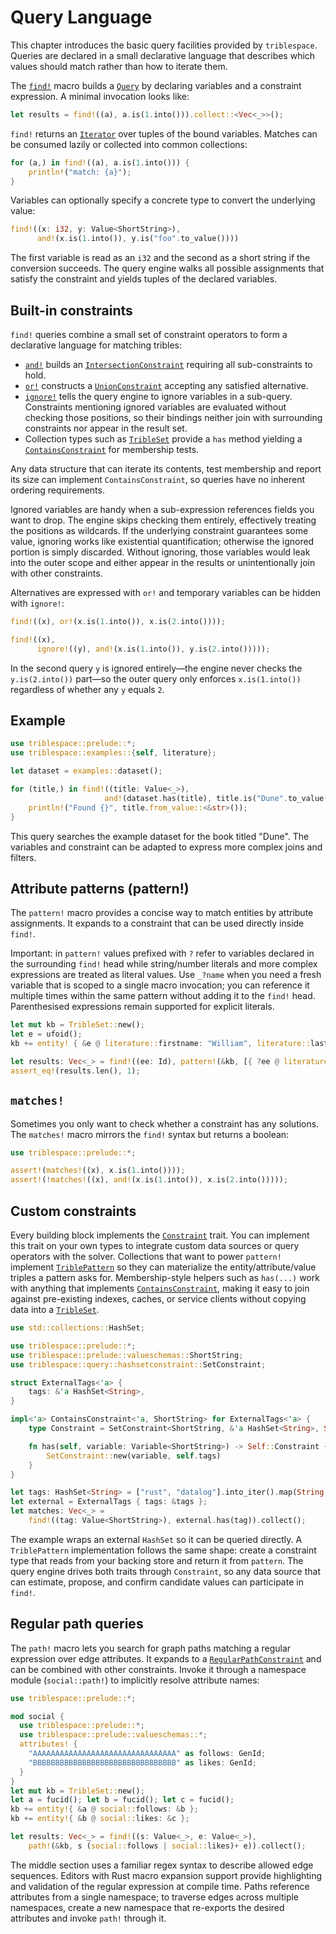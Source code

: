 # Query Language

This chapter introduces the basic query facilities provided by `triblespace`.
Queries are declared in a small declarative language that describes which
values should match rather than how to iterate them.

The [`find!`](crate::prelude::find) macro builds a
[`Query`](crate::query::Query) by declaring variables and a constraint
expression. A minimal invocation looks like:

```rust
let results = find!((a), a.is(1.into())).collect::<Vec<_>>();
```

`find!` returns an [`Iterator`](core::iter::Iterator) over tuples of the bound
variables. Matches can be consumed lazily or collected into common
collections:

```rust
for (a,) in find!((a), a.is(1.into())) {
    println!("match: {a}");
}
```

Variables can optionally specify a concrete type to convert the underlying
value:

```rust
find!((x: i32, y: Value<ShortString>),
      and!(x.is(1.into()), y.is("foo".to_value())))
```

The first variable is read as an `i32` and the second as a short string if the
conversion succeeds. The query engine walks all possible assignments that
satisfy the constraint and yields tuples of the declared variables.

## Built-in constraints

`find!` queries combine a small set of constraint operators to form a declarative
language for matching tribles:

- [`and!`](crate::prelude::and) builds an
  [`IntersectionConstraint`](crate::query::intersectionconstraint::IntersectionConstraint)
  requiring all sub-constraints to hold.
- [`or!`](crate::prelude::or) constructs a
  [`UnionConstraint`](crate::query::unionconstraint::UnionConstraint)
  accepting any satisfied alternative.
- [`ignore!`](crate::ignore) tells the query engine to ignore variables in
  a sub-query. Constraints mentioning ignored variables are evaluated without
  checking those positions, so their bindings neither join with surrounding
  constraints nor appear in the result set.
- Collection types such as [`TribleSet`](crate::tribleset::TribleSet) provide a
  `has` method yielding a
  [`ContainsConstraint`](crate::query::hashsetconstraint::ContainsConstraint) for
  membership tests.

Any data structure that can iterate its contents, test membership and report its
size can implement `ContainsConstraint`, so queries have no inherent ordering
requirements.

Ignored variables are handy when a sub-expression references fields you want to
drop. The engine skips checking them entirely, effectively treating the
positions as wildcards. If the underlying constraint guarantees some value,
ignoring works like existential quantification; otherwise the ignored portion is
simply discarded. Without ignoring, those variables would leak into the outer
scope and either appear in the results or unintentionally join with other
constraints.

Alternatives are expressed with `or!` and temporary variables can be hidden
with `ignore!`:

```rust
find!((x), or!(x.is(1.into()), x.is(2.into())));

find!((x),
      ignore!((y), and!(x.is(1.into()), y.is(2.into()))));
```

In the second query `y` is ignored entirely—the engine never checks the
`y.is(2.into())` part—so the outer query only enforces `x.is(1.into())`
regardless of whether any `y` equals `2`.

## Example

```rust
use triblespace::prelude::*;
use triblespace::examples::{self, literature};

let dataset = examples::dataset();

for (title,) in find!((title: Value<_>),
                     and!(dataset.has(title), title.is("Dune".to_value()))) {
    println!("Found {}", title.from_value::<&str>());
}
```

This query searches the example dataset for the book titled "Dune".  The
variables and constraint can be adapted to express more complex joins and
filters.

## Attribute patterns (pattern!)

The `pattern!` macro provides a concise way to match entities by attribute
assignments. It expands to a constraint that can be used directly inside
`find!`.

Important: in `pattern!` values prefixed with `?` refer to variables declared
in the surrounding `find!` head while string/number literals and more complex
expressions are treated as literal values. Use `_?name` when you need a fresh
variable that is scoped to a single macro invocation; you can reference it
multiple times within the same pattern without adding it to the `find!` head.
Parenthesised expressions remain supported for explicit literals.

```rust
let mut kb = TribleSet::new();
let e = ufoid();
kb += entity! { &e @ literature::firstname: "William", literature::lastname: "Shakespeare" };

let results: Vec<_> = find!((ee: Id), pattern!(&kb, [{ ?ee @ literature::firstname: "William" }])).collect();
assert_eq!(results.len(), 1);
```

## `matches!`

Sometimes you only want to check whether a constraint has any solutions.
The `matches!` macro mirrors the `find!` syntax but returns a boolean:

```rust
use triblespace::prelude::*;

assert!(matches!((x), x.is(1.into())));
assert!(!matches!((x), and!(x.is(1.into()), x.is(2.into()))));
```

## Custom constraints

Every building block implements the
[`Constraint`](crate::query::Constraint) trait.  You can implement this trait on
your own types to integrate custom data sources or query operators with the
solver. Collections that want to power `pattern!` implement
[`TriblePattern`](crate::query::TriblePattern) so they can materialize the
entity/attribute/value triples a pattern asks for.  Membership-style helpers
such as `has(...)` work with anything that implements
[`ContainsConstraint`](crate::query::ContainsConstraint), making it easy to join
against pre-existing indexes, caches, or service clients without copying data
into a [`TribleSet`](crate::trible::TribleSet).

```rust
use std::collections::HashSet;

use triblespace::prelude::*;
use triblespace::prelude::valueschemas::ShortString;
use triblespace::query::hashsetconstraint::SetConstraint;

struct ExternalTags<'a> {
    tags: &'a HashSet<String>,
}

impl<'a> ContainsConstraint<'a, ShortString> for ExternalTags<'a> {
    type Constraint = SetConstraint<ShortString, &'a HashSet<String>, String>;

    fn has(self, variable: Variable<ShortString>) -> Self::Constraint {
        SetConstraint::new(variable, self.tags)
    }
}

let tags: HashSet<String> = ["rust", "datalog"].into_iter().map(String::from).collect();
let external = ExternalTags { tags: &tags };
let matches: Vec<_> =
    find!((tag: Value<ShortString>), external.has(tag)).collect();
```

The example wraps an external `HashSet` so it can be queried directly.  A
`TriblePattern` implementation follows the same shape: create a constraint
type that reads from your backing store and return it from `pattern`.  The query
engine drives both traits through `Constraint`, so any data source that can
estimate, propose, and confirm candidate values can participate in `find!`.

## Regular path queries

The `path!` macro lets you search for graph paths matching a regular
expression over edge attributes.  It expands to a
[`RegularPathConstraint`](crate::query::RegularPathConstraint) and can be
combined with other constraints.  Invoke it through a namespace module
(`social::path!`) to implicitly resolve attribute names:

```rust
use triblespace::prelude::*;

mod social {
  use triblespace::prelude::*;
  use triblespace::prelude::valueschemas::*;
  attributes! {
    "AAAAAAAAAAAAAAAAAAAAAAAAAAAAAAAA" as follows: GenId;
    "BBBBBBBBBBBBBBBBBBBBBBBBBBBBBBBB" as likes: GenId;
  }
}
let mut kb = TribleSet::new();
let a = fucid(); let b = fucid(); let c = fucid();
kb += entity!{ &a @ social::follows: &b };
kb += entity!{ &b @ social::likes: &c };

let results: Vec<_> = find!((s: Value<_>, e: Value<_>),
    path!(&kb, s (social::follows | social::likes)+ e)).collect();
```

The middle section uses a familiar regex syntax to describe allowed edge
sequences.  Editors with Rust macro expansion support provide highlighting and
validation of the regular expression at compile time. Paths reference
attributes from a single namespace; to traverse edges across multiple
namespaces, create a new namespace that re-exports the desired attributes and
invoke `path!` through it.
